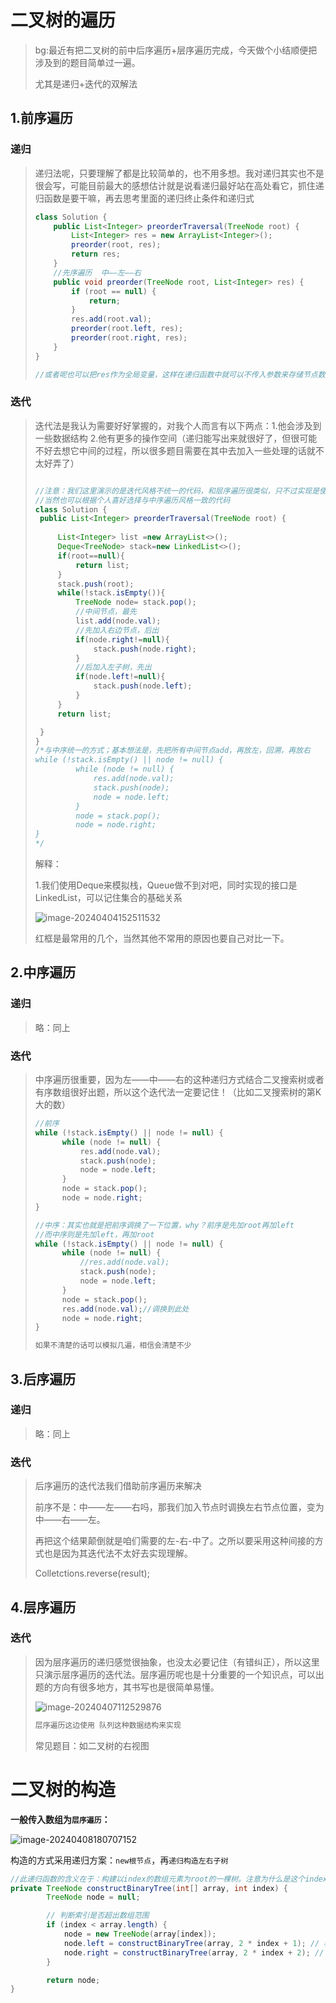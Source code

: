 # 二叉树的遍历

> bg:最近有把二叉树的前中后序遍历+层序遍历完成，今天做个小结顺便把涉及到的题目简单过一遍。
>
> 尤其是递归+迭代的双解法

## 1.前序遍历

### 递归

> 递归法呢，只要理解了都是比较简单的，也不用多想。我对递归其实也不是很会写，可能目前最大的感想估计就是说看递归最好站在高处看它，抓住递归函数是要干嘛，再去思考里面的递归终止条件和递归式
>
> ```java
> class Solution {
>     public List<Integer> preorderTraversal(TreeNode root) {
>         List<Integer> res = new ArrayList<Integer>();
>         preorder(root, res);
>         return res;
>     }
>     //先序遍历  中——左——右
>     public void preorder(TreeNode root, List<Integer> res) {
>         if (root == null) {
>             return;
>         }
>         res.add(root.val);
>         preorder(root.left, res);
>         preorder(root.right, res);
>     }
> }
> 
> //或者呢也可以把res作为全局变量，这样在递归函数中就可以不传入参数来存储节点数据了。
> 
> ```
>
> 



### 迭代

> 迭代法是我认为需要好好掌握的，对我个人而言有以下两点：1.他会涉及到一些数据结构  2.他有更多的操作空间（递归能写出来就很好了，但很可能不好去想它中间的过程，所以很多题目需要在其中去加入一些处理的话就不太好弄了）
>
> ```java
> 
> //注意：我们这里演示的是迭代风格不统一的代码，和层序遍历很类似，只不过实现是使用栈实现的
> //当然也可以根据个人喜好选择与中序遍历风格一致的代码
> class Solution {
>  public List<Integer> preorderTraversal(TreeNode root) {
>      
>      List<Integer> list =new ArrayList<>();
>      Deque<TreeNode> stack=new LinkedList<>();
>      if(root==null){
>          return list;
>      }
>      stack.push(root);
>      while(!stack.isEmpty()){
>          TreeNode node= stack.pop();
>          //中间节点，最先
>          list.add(node.val);
>          //先加入右边节点，后出
>          if(node.right!=null){
>              stack.push(node.right);
>          }
>          //后加入左子树，先出
>          if(node.left!=null){
>              stack.push(node.left);
>          }
>      }
>      return list;
> 
>  }
> }
> /*与中序统一的方式；基本想法是，先把所有中间节点add，再放左，回溯，再放右
> while (!stack.isEmpty() || node != null) {
>          while (node != null) {
>              res.add(node.val);
>              stack.push(node);
>              node = node.left;
>          }
>          node = stack.pop();
>          node = node.right;
> }
> */
> ```
>
> 解释：
>
> 1.我们使用Deque来模拟栈，Queue做不到对吧，同时实现的接口是LinkedList，可以记住集合的基础关系
>
> ![image-20240404152511532](assets/image-20240404152511532.png)
>
> 红框是最常用的几个，当然其他不常用的原因也要自己对比一下。
>
> 



## 2.中序遍历

### 递归

> 略：同上
>



### 迭代

> 中序遍历很重要，因为左——中——右的这种递归方式结合二叉搜索树或者有序数组很好出题，所以这个迭代法一定要记住！（比如二叉搜索树的第K大的数）
>
> ```java
> //前序
> while (!stack.isEmpty() || node != null) {
>       while (node != null) {
>           res.add(node.val);
>           stack.push(node);
>           node = node.left;
>       }
>       node = stack.pop();
>       node = node.right;
> }
> 
> //中序：其实也就是把前序调换了一下位置，why？前序是先加root再加left
> //而中序则是先加left，再加root
> while (!stack.isEmpty() || node != null) {
>       while (node != null) {
>           //res.add(node.val);
>           stack.push(node);
>           node = node.left;
>       }
>       node = stack.pop();
>       res.add(node.val);//调换到此处
>       node = node.right;
> }
> 
> 如果不清楚的话可以模拟几遍，相信会清楚不少
> ```
>
> 



## 3.后序遍历

### 递归

> 略：同上
>





### 迭代

> 后序遍历的迭代法我们借助前序遍历来解决
>
> 前序不是：中——左——右吗，那我们加入节点时调换左右节点位置，变为中——右——左。
>
> 再把这个结果颠倒就是咱们需要的左-右-中了。之所以要采用这种间接的方式也是因为其迭代法不太好去实现理解。
>
> Colletctions.reverse(result);





## 4.层序遍历

### 迭代

> 因为层序遍历的递归感觉很抽象，也没太必要记住（有错纠正），所以这里只演示层序遍历的迭代法。层序遍历呢也是十分重要的一个知识点，可以出题的方向有很多地方，其书写也是很简单易懂。
>
> ![image-20240407112529876](assets/image-20240407112529876.png)
>
> 
>
> ```java
> 层序遍历这边使用 队列这种数据结构来实现
> ```
>
> 常见题目：如二叉树的右视图



# 二叉树的构造

**一般传入数组为`层序遍历`：**

![image-20240408180707152](assets/image-20240408180707152.png)

构造的方式采用递归方案：`new根节点`，再`递归构造左右子树`

```java
//此递归函数的含义在于：构建以index的数组元素为root的一棵树。注意为什么是这个index
private TreeNode constructBinaryTree(int[] array, int index) {
        TreeNode node = null;

        // 判断索引是否超出数组范围
        if (index < array.length) {
            node = new TreeNode(array[index]);
            node.left = constructBinaryTree(array, 2 * index + 1); // 构建左子树
            node.right = constructBinaryTree(array, 2 * index + 2); // 构建右子树
        }

        return node;
}
```

